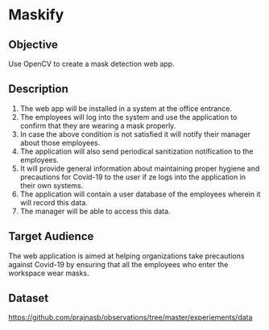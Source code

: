 # Maskify

## Objective
Use OpenCV to create a mask detection web app. 

## Description
1. The web app will be installed in a system at the office entrance.
2. The employees will log into the system and use the application to confirm that they are wearing a mask properly.
3. In case the above condition is not satisfied it will notify their manager about those employees.
4. The application will also send periodical sanitization notification to the employees.
5. It will provide general information about maintaining proper hygiene and precautions for Covid-19 to the user if ze logs into the application in their own systems.
6. The application will contain a user database of the employees wherein it will record this data.
7. The manager will be able to access this data.

## Target Audience
The web application is  aimed at helping organizations take precautions against Covid-19 by ensuring that all the employees who enter the workspace wear masks.

## Dataset
https://github.com/prajnasb/observations/tree/master/experiements/data

